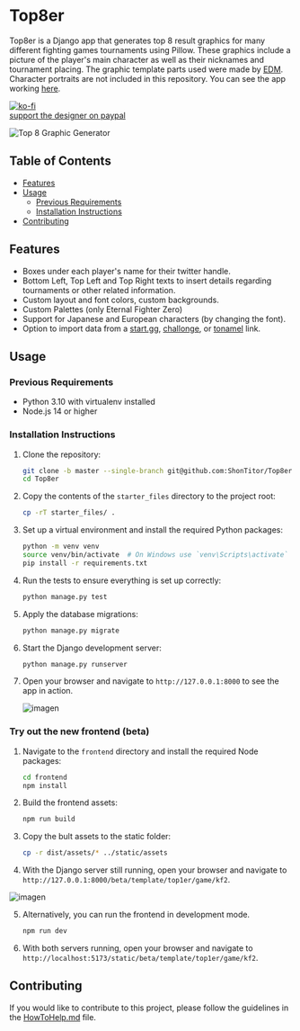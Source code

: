 # Top8er

Top8er is a Django app that generates top 8 result graphics for many different fighting games tournaments using Pillow. These graphics include a picture of the player's main character as well as their nicknames and tournament placing. The graphic template parts used were made by [EDM](https://twitter.com/Elenriqu3). Character portraits are not included in this repository. You can see the app working [here](https://www.top8er.com/).

[![ko-fi](https://www.ko-fi.com/img/githubbutton_sm.svg)](https://ko-fi.com/E1E4K0N2)  
[support the designer on paypal](https://www.paypal.com/paypalme/Elenriqu3)

![Top 8 Graphic Generator](https://i.imgur.com/iXjo0pU.png)

## Table of Contents

- [Features](#features)
- [Usage](#usage)
  - [Previous Requirements](#previous-requirements)
  - [Installation Instructions](#installation-instructions)
- [Contributing](#contributing)

## Features

- Boxes under each player's name for their twitter handle.
- Bottom Left, Top Left and Top Right texts to insert details regarding tournaments or other related information.
- Custom layout and font colors, custom backgrounds.
- Custom Palettes (only Eternal Fighter Zero)
- Support for Japanese and European characters (by changing the font).
- Option to import data from a [start.gg](https://start.gg/), [challonge](https://challonge.com/), or [tonamel](https://tonamel.com/) link.

## Usage

### Previous Requirements

- Python 3.10 with virtualenv installed
- Node.js 14 or higher

### Installation Instructions

1. Clone the repository:
    ```sh
    git clone -b master --single-branch git@github.com:ShonTitor/Top8er.git
    cd Top8er
    ```

2. Copy the contents of the `starter_files` directory to the project root:
    ```sh
    cp -rT starter_files/ .
    ```

3. Set up a virtual environment and install the required Python packages:
    ```sh
    python -m venv venv
    source venv/bin/activate  # On Windows use `venv\Scripts\activate`
    pip install -r requirements.txt
    ```

4. Run the tests to ensure everything is set up correctly:
    ```sh
    python manage.py test
    ```

5. Apply the database migrations:
    ```sh
    python manage.py migrate
    ```

6. Start the Django development server:
    ```sh
    python manage.py runserver
    ```

7. Open your browser and navigate to `http://127.0.0.1:8000` to see the app in action.

   ![imagen](https://github.com/user-attachments/assets/8e0d29de-023f-4d19-8e1e-3c7d3092578c)


### Try out the new frontend (beta)

1. Navigate to the `frontend` directory and install the required Node packages:
    ```sh
    cd frontend
    npm install
    ```

2. Build the frontend assets:
    ```sh
    npm run build
    ```

3. Copy the bult assets to the static folder:
    ```sh
    cp -r dist/assets/* ../static/assets
    ```

4. With the Django server still running, open your browser and navigate to `http://127.0.0.1:8000/beta/template/top1er/game/kf2`.

  ![imagen](https://github.com/user-attachments/assets/7f46f802-6521-4325-80eb-61544c23d461)


5. Alternatively, you can run the frontend in development mode.
    ```sh
    npm run dev
    ```

4. With both servers running, open your browser and navigate to `http://localhost:5173/static/beta/template/top1er/game/kf2`.

## Contributing

If you would like to contribute to this project, please follow the guidelines in the [HowToHelp.md](HowToHelp.md) file.
